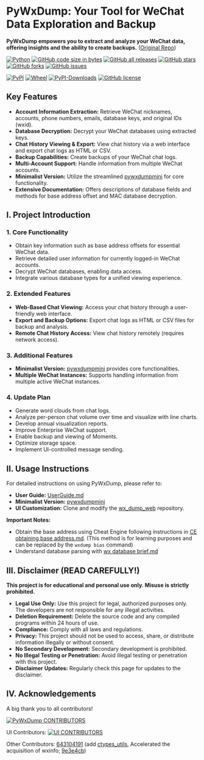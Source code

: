 # PyWxDump: Your Tool for WeChat Data Exploration and Backup

**PyWxDump empowers you to extract and analyze your WeChat data, offering insights and the ability to create backups.** ([Original Repo](https://github.com/xaoyaoo/PyWxDump))

[![Python](https://img.shields.io/badge/Python-3-blue.svg)](https://www.python.org/)
[![GitHub code size in bytes](https://img.shields.io/github/languages/code-size/xaoyaoo/pywxdump)](https://github.com/xaoyaoo/pywxdump)
[![GitHub all releases](https://img.shields.io/github/downloads/xaoyaoo/pywxdump/total)](https://github.com/xaoyaoo/PyWxDump)
[![GitHub stars](https://img.shields.io/github/stars/xaoyaoo/PyWxDump.svg)](https://github.com/xaoyaoo/PyWxDump)
[![GitHub forks](https://img.shields.io/github/forks/xaoyaoo/PyWxDump.svg)](https://github.com/xaoyaoo/PyWxDump/fork)
[![GitHub issues](https://img.shields.io/github/issues/xaoyaoo/PyWxDump)](https://github.com/xaoyaoo/PyWxDump/issues)

[![PyPI](https://img.shields.io/pypi/v/pywxdump)](https://pypi.org/project/pywxdump/)
[![Wheel](https://img.shields.io/pypi/wheel/pywxdump)](https://pypi.org/project/pywxdump/)
[![PyPI-Downloads](https://img.shields.io/pypi/dm/pywxdump)](https://pypistats.org/packages/pywxdump)
[![GitHub license](https://img.shields.io/pypi/l/pywxdump)](https://github.com/xaoyaoo/PyWxDump/blob/master/LICENSE)

## Key Features

*   **Account Information Extraction:** Retrieve WeChat nicknames, accounts, phone numbers, emails, database keys, and original IDs (wxid).
*   **Database Decryption:** Decrypt your WeChat databases using extracted keys.
*   **Chat History Viewing & Export:** View chat history via a web interface and export chat logs as HTML or CSV.
*   **Backup Capabilities:** Create backups of your WeChat chat logs.
*   **Multi-Account Support:** Handle information from multiple WeChat accounts.
*   **Minimalist Version:** Utilize the streamlined [pywxdumpmini](https://github.com/xaoyaoo/pywxdumpmini) for core functionality.
*   **Extensive Documentation:** Offers descriptions of database fields and methods for base address offset and MAC database decryption.

## I. Project Introduction

### 1. Core Functionality

*   Obtain key information such as base address offsets for essential WeChat data.
*   Retrieve detailed user information for currently logged-in WeChat accounts.
*   Decrypt WeChat databases, enabling data access.
*   Integrate various database types for a unified viewing experience.

### 2. Extended Features

*   **Web-Based Chat Viewing:** Access your chat history through a user-friendly web interface.
*   **Export and Backup Options:** Export chat logs as HTML or CSV files for backup and analysis.
*   **Remote Chat History Access:** View chat history remotely (requires network access).

### 3. Additional Features

*   **Minimalist Version:** [pywxdumpmini](https://github.com/xaoyaoo/pywxdumpmini) provides core functionalities.
*   **Multiple WeChat Instances:**  Supports handling information from multiple active WeChat instances.

### 4. Update Plan

*   Generate word clouds from chat logs.
*   Analyze per-person chat volume over time and visualize with line charts.
*   Develop annual visualization reports.
*   Improve Enterprise WeChat support.
*   Enable backup and viewing of Moments.
*   Optimize storage space.
*   Implement UI-controlled message sending.

## Ⅱ. Usage Instructions

For detailed instructions on using PyWxDump, please refer to:

*   **User Guide:** [UserGuide.md](https://github.com/xaoyaoo/PyWxDump/tree/master/doc/UserGuide.md)
*   **Minimalist Version:** [pywxdumpmini](https://github.com/xaoyaoo/pywxdumpmini)
*   **UI Customization:** Clone and modify the [wx_dump_web](https://github.com/xaoyaoo/wxdump_web) repository.

**Important Notes:**

*   Obtain the base address using Cheat Engine following instructions in [CE obtaining base address.md](https://github.com/xaoyaoo/PyWxDump/tree/master/doc/CE获取基址.md). (This method is for learning purposes and can be replaced by the `wxdump bias` command)
*   Understand database parsing with [wx database brief.md](https://github.com/xaoyaoo/PyWxDump/tree/master/doc/wx数据库简述.md)

## Ⅲ. Disclaimer (READ CAREFULLY!)

**This project is for educational and personal use only. Misuse is strictly prohibited.**

*   **Legal Use Only:** Use this project for legal, authorized purposes only.  The developers are not responsible for any illegal activities.
*   **Deletion Requirement:** Delete the source code and any compiled programs within 24 hours of use.
*   **Compliance:** Comply with all laws and regulations.
*   **Privacy:** This project should not be used to access, share, or distribute information illegally or without consent.
*   **No Secondary Development:** Secondary development is prohibited.
*   **No Illegal Testing or Penetration:** Avoid illegal testing or penetration with this project.
*   **Disclaimer Updates:** Regularly check this page for updates to the disclaimer.

## Ⅳ. Acknowledgements

A big thank you to all contributors!

[![PyWxDump CONTRIBUTORS](https://contrib.rocks/image?repo=xaoyaoo/PyWxDump)](https://github.com/xaoyaoo/PyWxDump/graphs/contributors)

UI Contributors:
[![UI CONTRIBUTORS](https://contrib.rocks/image?repo=xaoyaoo/wxdump_web)](https://github.com/xaoyaoo/wxdump_web/graphs/contributors)

Other Contributors:
[643104191](https://github.com/643104191) (add [ctypes_utils](https://github.com/xaoyaoo/PyWxDump/blob/9e3e4cb5aec2b9b445c8283d61c58863f4129c6e/pywxdump/wx_info/ctypes_utils.py), Accelerated the acquisition of wxinfo; [9e3e4cb](https://github.com/xaoyaoo/PyWxDump/commit/9e3e4cb5aec2b9b445c8283d61c58863f4129c6e))